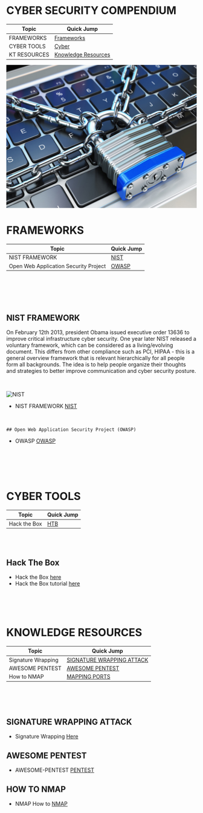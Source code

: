 # CYBER SECURITY COMPENDIUM

| Topic | Quick Jump |
| ------------- | ------------- |
| FRAMEWORKS   | [Frameworks](#FRAMEWORKS)  |
| CYBER TOOLS  | [Cyber](#CYBER-TOOLS)  |
| KT RESOURCES  | [Knowledge Resources](#KNOWLEDGE-RESOURCES)  |

  
  
![TITLE IMAGE](head.jpg)
<br />

# FRAMEWORKS 

| Topic | Quick Jump |
| ------------- | ------------- |
| NIST FRAMEWORK   | [NIST](#NIST-FRAMEWORK)  |
| Open Web Application Security Project  | [OWASP](#Open-Web-Application-Security-Project-(OWASP))  |

<br />
<br />
<br />
<br />

## NIST FRAMEWORK 

On February 12th 2013, president Obama issued executive order 13636 to improve critical infrastructure cyber security. One year later NIST released a voluntary framework, which can be considered as a living/evolving document.
This differs from other compliance such as PCI, HIPAA - this is a general overview framework that is relevant hierarchically for all people form all backgrounds. The idea is to help people organize their thoughts and strategies to better improve communication and cyber security posture. 
 
<br />

![NIST](https://www.identitymaestro.com/wp-content/uploads/2019/03/NIST-Framework-Visual-with-Functions-and-Categories.png)
<br />

- NIST FRAMEWORK  [NIST](https://www.nist.gov/cyberframework) 

<br />

	## Open Web Application Security Project (OWASP) 

- OWASP  [OWASP](https://www.owasp.org/index.php/Main_Page)

  
<br />
<br />
<br />
<br />

# CYBER TOOLS 

| Topic | Quick Jump |
| ------------- | ------------- |
| Hack the Box   | [HTB](#Hack-The-Box)  |


  
<br />
<br />

## Hack The Box
- Hack the Box [here](https://www.hackthebox.eu/)
- Hack the Box tutorial [here](https://0xrick.github.io/hack-the-box/teacher/)

  
<br />
<br />
<br />
  
# KNOWLEDGE RESOURCES 
  
| Topic | Quick Jump |
| ------------- | ------------- |
| Signature Wrapping  | [SIGNATURE WRAPPING ATTACK](#SIGNATURE-WRAPPING-ATTACK)  |
| AWESOME PENTEST  | [AWESOME PENTEST](#AWESOME-PENTEST)  |
| How to NMAP   | [MAPPING PORTS](#HOW-TO-NMAP)  |

<br />
<br />
<br />


## SIGNATURE WRAPPING ATTACK
- Signature Wrapping [Here](https://www.ws-attacks.org/XML_Signature_Wrapping) 
  

## AWESOME PENTEST
    
- AWESOME-PENTEST  [PENTEST](https://github.com/enaqx/awesome-pentest)

  
## HOW TO NMAP
  

  
- NMAP How to [NMAP](https://hackertarget.com/nmap-tutorial/)
